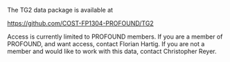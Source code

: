 The TG2 data package is available at 

https://github.com/COST-FP1304-PROFOUND/TG2

Access is currently limited to PROFOUND members. If you are a member of PROFOUND, and want access, contact Florian Hartig. If you are not a member and would like to work with this data, contact Christopher Reyer. 
